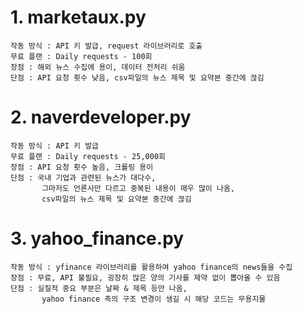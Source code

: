 # 1. marketaux.py
```
작동 방식 : API 키 발급, request 라이브러리로 호출
무료 플랜 : Daily requests - 100회
장점 : 해외 뉴스 수집에 용이, 데이터 전처리 쉬움
단점 : API 요청 횟수 낮음, csv파일의 뉴스 제목 및 요약본 중간에 끊김
```

# 2. naverdeveloper.py
```
작동 방식 : API 키 발급
무료 플랜 : Daily requests - 25,000회
장점 : API 요청 횟수 높음, 크롤링 용이
단점 : 국내 기업과 관련된 뉴스가 대다수, 
       그마저도 언론사만 다르고 중복된 내용이 매우 많이 나옴, 
       csv파일의 뉴스 제목 및 요약본 중간에 끊김
```

# 3. yahoo_finance.py
```
작동 방식 : yfinance 라이브러리를 활용하여 yahoo finance의 news들을 수집
장점 : 무료, API 불필요, 굉장히 많은 양의 기사를 제약 없이 뽑아올 수 있음
단점 : 실질적 중요 부분은 날짜 & 제목 등만 나옴, 
       yahoo finance 측의 구조 변경이 생길 시 해당 코드는 무용지물
```